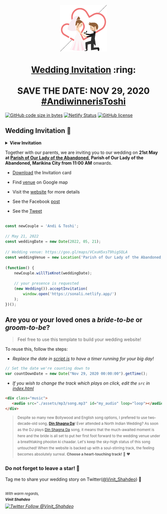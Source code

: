 
<p align="center"><a href="https://abcandi.github.io/AndiwinnerisToshi/"><img src="./assets/wedding.gif" width="150px" height="150px"/></a></p>
<h1 align="center"><a href="https://abcandi.github.io/AndiwinnerisToshi/">Wedding Invitation</a> :ring: <br> <br> SAVE THE DATE: NOV 29, 2020 <br> <a href="https://abcandi.github.io/AndiwinnerisToshi/">#AndiwinnerisToshi</a></h1>

[![GitHub code size in bytes](https://img.shields.io/github/languages/code-size/vinitshahdeo/Wedding-Invitation?logo=github)](https://sonali.netlify.app/) [![Netlify Status](https://api.netlify.com/api/v1/badges/e945f101-f434-45e6-8c33-df855c6b2082/deploy-status)](https://app.netlify.com/sites/sonali/deploys) [![GitHub license](https://img.shields.io/github/license/vinitshahdeo/Wedding-Invitation?logo=github)](https://github.com/vinitshahdeo/Wedding-Invitation)

## Wedding Invitation :ring:

<details>
  <summary><strong>View Invitation</strong></summary>
  <a href="https://abcandi.github.io/AndiwinnerisToshi/"><img src="./assets/img/sonali.jpeg" /></a>
</details>

Together with our parents,
we are inviting you to our wedding on **21st May at [Parish of Our Lady of the Abandoned](https://goo.gl/maps/VCxuH5xsT9higSQLA), Parish of Our Lady of the Abandoned, Marikina City from 11:00 AM** onwards.

- [Download](https://drive.google.com/file/d/1P010N8s9CQQpkofxDlfaZo56SyumGM4w/view?usp=sharing) the Invitation card

- Find [venue](https://goo.gl/maps/VCxuH5xsT9higSQLA) on Google map

- Visit the [website](https://abcandi.github.io/AndiwinnerisToshi/) for more details

- See the Facebook [post](https://www.facebook.com/andisomething)

- See the [Tweet](https://twitter.com/anditabinas)

```js

const newCouple = 'Andi & Toshi';

// May 21, 2022
const weddingDate = new Date(2022, 05, 21);

// Wedding venue: https://goo.gl/maps/VCxuH5xsT9higSQLA
const weddingVenue = new Location('Parish of Our Lady of the Abandoned, Marikina City');

(function() {
    newCouple.willTieKnot(weddingDate);

    // your presence is requested
    (new Wedding()).acceptInvitation(
        window.open('https://sonali.netlify.app/')
    );
})();


```

## Are you or your loved ones a *bride-to-be* or *groom-to-be*? 
> Feel free to use this template to build your wedding website!

To reuse this, follow the steps:

- *Replace the date in [script.js](https://github.com/vinitshahdeo/Wedding-Invitation/blob/master/js/script.js#L29) to have a timer running for your big day!*

```js
// Set the date we're counting down to
var countDownDate = new Date("Nov 29, 2020 00:00:00").getTime();
```

- *If you wish to change the track which plays on click, edit the `src` in [index.html](https://github.com/vinitshahdeo/Wedding-Invitation/blob/760c4aa437115fc365f5cb86a4b428b0e292b5ba/index.html#L69)*

```html
<div class="music">
   <audio src="./assets/mp3/song.mp3" id="my_audio" loop="loop"></audio> 
</div>
```

> <sup>Despite so many new Bollywood and English song options, I prefered to use two-decade-old song, **[Din Shagna Da](https://youtu.be/X0MDALpV29s)**! Ever attended a North Indian Wedding? As soon as the DJ plays [Din Shagna Da](https://youtu.be/Mj4eK5YViCs) song, it means that the much-awaited moment is here and the bride is all set to put her first foot forward to the wedding venue under a breathtaking phoolon ki chaadar. Let's keep the sky-high status of this song untouched! When the website is backed up with a soul-stirring track, the feeling becomes absolutely surreal. **Choose a heart-touching track!** :musical_note: :heart: </sup>


### Do not forget to leave a star! :hugs:

Tag me to share your wedding story on Twitter([@Vinit_Shahdeo](https://twitter.com/Vinit_Shahdeo)) :yellow_heart:

<br><sup><i>With warm regards,<br>
**Vinit Shahdeo**<i></sup><br>
[![Twitter Follow @Vinit_Shahdeo](https://img.shields.io/twitter/follow/Vinit_Shahdeo?style=social)](https://twitter.com/Vinit_Shahdeo)

